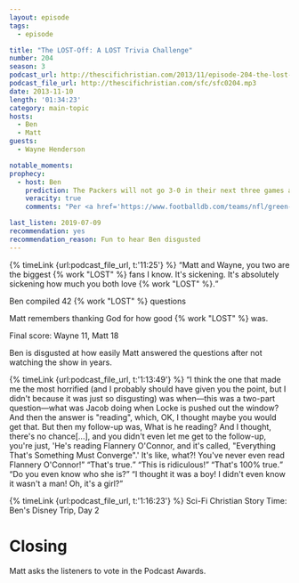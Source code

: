 ```yaml
---
layout: episode
tags:
  - episode

title: "The LOST-Off: A LOST Trivia Challenge"
number: 204
season: 3
podcast_url: http://thescifichristian.com/2013/11/episode-204-the-lost-off-a-lost-trivia-challenge/
podcast_file_url: http://thescifichristian.com/sfc/sfc0204.mp3
date: 2013-11-10
length: '01:34:23'
category: main-topic
hosts:
  - Ben
  - Matt
guests:
  - Wayne Henderson

notable_moments:
prophecy:
  - host: Ben
    prediction: The Packers will not go 3-0 in their next three games against the Eagles, Giants, and Vikings while Aaron Rodgers is out (as predicted by Wayne Henderson).
    veracity: true
    comments: "Per <a href='https://www.footballdb.com/teams/nfl/green-bay-packers/results/2013'>The Football Database</a>, the Packers went 0-2-1."

last_listen: 2019-07-09
recommendation: yes
recommendation_reason: Fun to hear Ben disgusted
---
```

<div class="quote">
  {% timeLink {url:podcast_file_url, t:'11:25'} %}
  <q class="ben">Matt and Wayne, you two are the biggest {% work "LOST" %} fans I know. It's sickening. It's absolutely sickening how much you both love {% work "LOST" %}.</q>
</div>

Ben compiled 42 {% work "LOST" %} questions

Matt remembers thanking God for how good {% work "LOST" %} was. 

Final score: Wayne 11, Matt 18

Ben is disgusted at how easily Matt answered the questions after not watching the show in years. 

<div class="quote">
  {% timeLink {url:podcast_file_url, t:'1:13:49'} %}
  <q class="ben">I think the one that made me the most horrified (and I probably should have given you the point, but I didn't because it was just so disgusting) was when—this was a two-part question—what was Jacob doing when Locke is pushed out the window? And then the answer is "reading", which, OK, I thought maybe you would get that. But then my follow-up was, What is he reading? And I thought, there's no chance[...], and you didn't even let me get to the follow-up, you're just, 'He's reading Flannery O'Connor, and it's called, "Everything That's Something Must Converge".' It's like, what?! You've never even read Flannery O'Connor!</q>
  <q class="matt">That's true.</q>
  <q class="ben">This is ridiculous!</q>
  <q class="matt">That's 100% true.</q>
  <q class="ben">Do you even know who she is?</q>
  <q class="matt">I thought it was a boy! I didn't even know it wasn't a man! Oh, it's a girl?</q>
</div>

{% timeLink {url:podcast_file_url, t:'1:16:23'} %} Sci-Fi Christian Story Time: Ben's Disney Trip, Day 2



# Closing
Matt asks the listeners to vote in the Podcast Awards. 